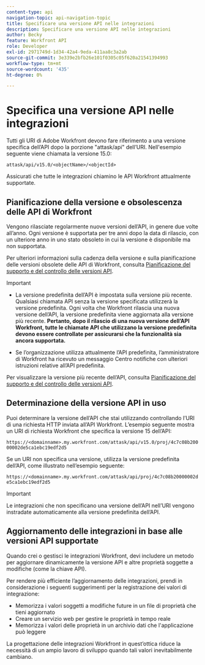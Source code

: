 ```yaml
---
content-type: api
navigation-topic: api-navigation-topic
title: Specificare una versione API nelle integrazioni
description: Specificare una versione API nelle integrazioni
author: Becky
feature: Workfront API
role: Developer
exl-id: 2971749d-1d34-42a4-9eda-411aa8c3a2ab
source-git-commit: 3e339e2bfb26e101f0305c05f620a21541394993
workflow-type: tm+mt
source-wordcount: '435'
ht-degree: 0%

---
```


# Specifica una versione API nelle integrazioni

Tutti gli URI di Adobe Workfront devono fare riferimento a una versione specifica dell’API dopo la porzione &quot;attask/api&quot; dell’URI. Nell&#39;esempio seguente viene chiamata la versione 15.0:

`attask/api/v15.0/<objectName>/<objectId>`

Assicurati che tutte le integrazioni chiamino le API Workfront attualmente supportate.

## Pianificazione della versione e obsolescenza delle API di Workfront

Vengono rilasciate regolarmente nuove versioni dell’API, in genere due volte all’anno. Ogni versione è supportata per tre anni dopo la data di rilascio, con un ulteriore anno in uno stato obsoleto in cui la versione è disponibile ma non supportata.

Per ulteriori informazioni sulla cadenza della versione e sulla pianificazione delle versioni obsolete delle API di Workfront, consulta [Pianificazione del supporto e del controllo delle versioni API](../../wf-api/api/api-version-support-schedule.md).

>[!IMPORTANT]
>
>* La versione predefinita dell’API è impostata sulla versione più recente. Qualsiasi chiamata API senza la versione specificata utilizzerà la versione predefinita. Ogni volta che Workfront rilascia una nuova versione dell’API, la versione predefinita viene aggiornata alla versione più recente. **Pertanto, dopo il rilascio di una nuova versione dell’API Workfront, tutte le chiamate API che utilizzano la versione predefinita devono essere controllate per assicurarsi che la funzionalità sia ancora supportata.**
>
>* Se l’organizzazione utilizza attualmente l’API predefinita, l’amministratore di Workfront ha ricevuto un messaggio Centro notifiche con ulteriori istruzioni relative all’API predefinita.
>
>Per visualizzare la versione più recente dell’API, consulta [Pianificazione del supporto e del controllo delle versioni API](../../wf-api/api/api-version-support-schedule.md).


## Determinazione della versione API in uso

Puoi determinare la versione dell’API che stai utilizzando controllando l’URI di una richiesta HTTP inviata all’API Workfront. L’esempio seguente mostra un URI di richiesta Workfront che specifica la versione 15 dell’API:

`https://<domainname>.my.workfront.com/attask/api/v15.0/proj/4c7c08b20000002de5ca1ebc19edf2d5`

Se un URI non specifica una versione, utilizza la versione predefinita dell’API, come illustrato nell’esempio seguente:

`https://<domainname>.my.workfront.com/attask/api/proj/4c7c08b20000002de5ca1ebc19edf2d5`

>[!IMPORTANT]
>
> Le integrazioni che non specificano una versione dell’API nell’URI vengono instradate automaticamente alla versione predefinita dell’API.

## Aggiornamento delle integrazioni in base alle versioni API supportate

Quando crei o gestisci le integrazioni Workfront, devi includere un metodo per aggiornare dinamicamente la versione API e altre proprietà soggette a modifiche (come la chiave API).

Per rendere più efficiente l’aggiornamento delle integrazioni, prendi in considerazione i seguenti suggerimenti per la registrazione dei valori di integrazione:

* Memorizza i valori soggetti a modifiche future in un file di proprietà che tieni aggiornato
* Creare un servizio web per gestire le proprietà in tempo reale
* Memorizza i valori delle proprietà in un archivio dati che l&#39;applicazione può leggere

La progettazione delle integrazioni Workfront in quest’ottica riduce la necessità di un ampio lavoro di sviluppo quando tali valori inevitabilmente cambiano.

